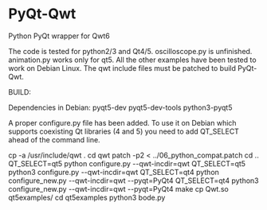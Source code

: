# PyQt-Qwt
Python PyQt wrapper for Qwt6

The code is tested for python2/3 and Qt4/5.
oscilloscope.py is unfinished.
animation.py works only for qt5.
All the other examples have been tested to work on 
Debian Linux.
The qwt include files must be patched to build PyQt-Qwt.



BUILD:

Dependencies in Debian:
pyqt5-dev pyqt5-dev-tools python3-pyqt5

A proper configure.py file has been added. To use it on Debian
which supports coexisting Qt libraries (4 and 5) you need to 
add QT_SELECT ahead of the command line.

cp -a /usr/include/qwt .
cd qwt
patch -p2  < ../06_python_compat.patch
cd ..
QT_SELECT=qt5 python configure.py --qwt-incdir=qwt
QT_SELECT=qt5 python3 configure.py --qwt-incdir=qwt
QT_SELECT=qt4 python configure_new.py --qwt-incdir=qwt --pyqt=PyQt4
QT_SELECT=qt4 python3 configure_new.py --qwt-incdir=qwt --pyqt=PyQt4
make
cp Qwt.so  qt5examples/
cd qt5examples
python3 bode.py

